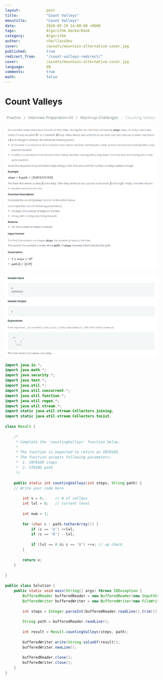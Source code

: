 ```yaml
---
layout:            post
title:             "Count Valleys"
menutitle:         "Count Valleys"
date:              2020-05-29 14:00:00 +0900
tags:              Algorithm HackerRank
category:          Algorithm
author:            charllossDev
cover:             /assets/mountain-alternative-cover.jpg
published:         true
redirect_from:     "/count-valleys-redirect/"
cover:             /assets/mountain-alternative-cover.jpg
language:          EN
comments:          true
math:			   false
---
```


# Count Valleys
[![](assets/markdown-img-paste-20200921092338830.png)](https://www.hackerrank.com/challenges/counting-valleys/problem?h_l=interview&playlist_slugs%5B%5D=interview-preparation-kit&playlist_slugs%5B%5D=warmup)

![](assets/markdown-img-paste-20200921092509347.png)

![](assets/markdown-img-paste-20200921092523298.png)

```java
import java.io.*;
import java.math.*;
import java.security.*;
import java.text.*;
import java.util.*;
import java.util.concurrent.*;
import java.util.function.*;
import java.util.regex.*;
import java.util.stream.*;
import static java.util.stream.Collectors.joining;
import static java.util.stream.Collectors.toList;

class Result {

    /*
     * Complete the 'countingValleys' function below.
     *
     * The function is expected to return an INTEGER.
     * The function accepts following parameters:
     *  1. INTEGER steps
     *  2. STRING path
     */

    public static int countingValleys(int steps, String path) {
    // Write your code here

        int v = 0;     // # of valleys
        int lvl = 0;   // current level

        int num = 1;

        for (char c : path.toCharArray()) {
            if (c == 'U') ++lvl;
            if (c == 'D') --lvl;

            if (lvl == 0 && c == 'U') ++v; // up check
        }

        return v;
    }

}

public class Solution {
    public static void main(String[] args) throws IOException {
        BufferedReader bufferedReader = new BufferedReader(new InputStreamReader(System.in));
        BufferedWriter bufferedWriter = new BufferedWriter(new FileWriter(System.getenv("OUTPUT_PATH")));

        int steps = Integer.parseInt(bufferedReader.readLine().trim());

        String path = bufferedReader.readLine();

        int result = Result.countingValleys(steps, path);

        bufferedWriter.write(String.valueOf(result));
        bufferedWriter.newLine();

        bufferedReader.close();
        bufferedWriter.close();
    }
}

```
